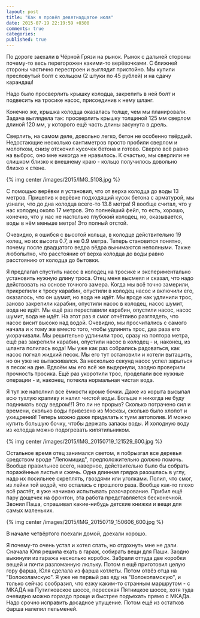 ```yaml
---
layout: post
title: "Как я провёл девятнадцатое июля"
date: 2015-07-19 22:19:59 +0300
comments: true
categories: 
published: true
---
```

По дороге заехали в Чёрной Грязи на рынок. Рынок с дальней стороны почему-то весь перегорожен какими-то верёвочками. С ближней стороны частично перестроен и выглядит пристойно. Мы купили пресловутый болт с кольцом (2 штуки по 45 рублей) и на сдачу карандаш!

Надо было просверлить крышку колодца, закрепить в ней болт и подвесить на тросике насос, присоединив к нему шланг.

Конечно же, крышка колодца оказалась толще, чем мы планировали. Задача выглядела так: просверлить крышку толщиной 125 мм сверлом длиной 120 мм, у которого ещё часть длины засунута в дрель.

Сверлить, на самом деле, довольно легко, бетон не особенно твёрдый. Недостающие несколько сантиметров просто пробили сверлом и молотком, снизу отскочил кусочек бетона и готово. Сверло всё равно на выброс, оно мне никогда не нравилось. К счастью, мы сверлили не слишком близко к внешнему краю - кольцо получилось довольно близко к стене.

{% img center /images/2015/IMG_5108.jpg %}

С помощью верёвки я установил, что от верха колодца до воды 13 метров. Прицепив к верёвке подходящий кусок бетона с арматурой, мы узнали, что до дна колодца всего-то 13.8 метра! Я вообще считал, что у нас колодец около 17 метров. Это полнейший фейл, то есть, хорошо, конечно, что у нас не настолько глубокий колодец, но, оказывается, воды в нём меньше метра! Это полный отстой. 

Очевидно, я ошибся с высотой кольца, в колодце действительно 19 колец, но их высота 0.7, а не 0.9 метра. Теперь становится понятно, почему после двадцатого ведра вёдра вынимаются неполными. Также любопытно, что расстояние от верха колодца до воды равно расстоянию от колодца до бытовки.

Я предлагал спустить насос в колодец на тросике и экспериментально установить нужную длину троса. Отец меня высмеял и сказал, что надо действовать на основе точного замера. Когда мы всё точно замерили, прикрепили к тросу карабин, опустили в колодец насос и включили его, оказалось, что он шумит, но вода не идёт. Мы вроде как удлинили трос, заново закрепили карабин, опустили насос в колодец, насос шумит, вода не идёт. Мы ещё раз переставили карабин, опустили насос, насос шумит, вода не идёт. На этот раз я смог отчётливо разглядеть, что насос висит высоко над водой. Очевидно, мы просчитались с самого начала и к тому же вместо того, чтобы удлинять трос, два раза его укорачивали. Мы решительно удлинили трос, сразу на полтора метра, ещё раз закрепили карабин, опустили насос в колодец - и, наконец, из шланга полилась вода! Мы уже как раз собрались радоваться, как  насос погнал жидкий песок. Мы его тут остановили и хотели вытащить, но он уже не вытаскивался. За несколько секунд насос успел зарыться в песок на дне. Вдвоём мы его всё же выдернули, заодно проверили прочность тросика. Ещё раз укоротили трос, проделали все нужные операции - и, наконец, потекла нормальная чистая вода.

Я тут же наполнил все ёмкости кроме бочки. Даже из корыта высыпал всю тухлую крапиву и налил чистой воды. Больше я никогда не буду поднимать воду ведром!!1 Это ли не прорыв? Сколько потрачено сил и времени, сколько воды привезено из Москвы, сколько было хлопот и ухищрений! Теперь можно даже приделать к туям автополив. И можно купить большую бочку, чтобы держать запасы воды. И холодную воду из колодца можно подогревать кипятильником.

{% img center /images/2015/IMG_20150719_121529_600.jpg %}

Остальное время отец занимался светом, я побрызгал все деревья средством вроде "Лепомицид", предположительно должно помочь. Вообще правильнее всего, наверное, действительно было бы собрать поражённые листья и сжечь. Одна длинная грядка разошлась в углу, надо их посильнее скреплять, гвоздями или уголками. Полил, что смог, из лейки той водой, что осталась с прошлого раза. Вообще как-то плохо всё растёт, я уже начинаю испытывать разочарование. Прибил ещё пару дощечек на фронтон, эта работа представляется бесконечной. Звонил Паша, спрашивал какие-нибудь детские книжки и вещи для самых маленьких.

{% img center /images/2015/IMG_20150719_150606_600.jpg %}

В начале четвёртого поехали домой, доехали хорошо.

Я почему-то очень устал и хотел спать, но отдохнуть мне не дали. Сначала Юля решила ехать в гараж, собирать вещи для Паши. Заодно выкинули из гаража несколько коробок. Забрали оттуда две коробки вещей и почти разломанную люльку. Потом я ещё приготовил целую гору фарша, Юля сделала из фарша котлеты. Потом отвёз отца на "Волоколамскую". Я уже не первый раз еду на "Волоколамскую", и только сейчас сообразил, что езжу каким-то странным маршрутом - с МКАДА на Путилковское шоссе, пересекая Пятницкое шоссе, хотя туда очевидно можно гораздо проще и быстрее подъехать прямо с МКАДа. Надо срочно исправить досадное упущение. Потом ещё из остатков фарша налепил пельменей.

  
